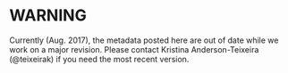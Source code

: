 # WARNING

Currently (Aug. 2017), the metadata posted here are out of date while we work on a major revision. Please contact Kristina Anderson-Teixeira (@teixeirak) if you need the most recent version.
